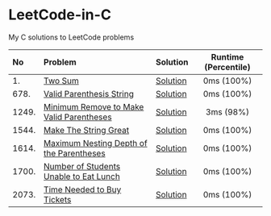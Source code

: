 # LeetCode-in-C
My C solutions to LeetCode problems

No  |  Problem  |  Solution  |  Runtime (Percentile)  
:-------|:-------|:-------|:-------:
1.|[Two Sum](https://leetcode.com/problems/two-sum/description/)|[Solution](<Solutions/0001. Two Sum>)|0ms (100%)
678.|[Valid Parenthesis String](https://leetcode.com/problems/valid-parenthesis-string/description/)|[Solution](<Solutions/0678. Valid Parenthesis String>)|0ms (100%)
1249.|[Minimum Remove to Make Valid Parentheses](https://leetcode.com/problems/minimum-remove-to-make-valid-parentheses/description)|[Solution](<Solutions/1249. Minimum Remove to Make Valid Parentheses>)|3ms (98%)
1544.|[Make The String Great](https://leetcode.com/problems/make-the-string-great/description/)|[Solution](<Solutions/1544. Make The String Great>)|0ms (100%)
1614.|[Maximum Nesting Depth of the Parentheses](https://leetcode.com/problems/maximum-nesting-depth-of-the-parentheses/description/)|[Solution](<Solutions/1614. Maximum Nesting Depth of the Parentheses>)|0ms (100%)
1700.|[Number of Students Unable to Eat Lunch](https://leetcode.com/problems/number-of-students-unable-to-eat-lunch/description/)|[Solution](<Solutions/1700. Number of Students Unable to Eat Lunch>)|0ms (100%)
2073.|[Time Needed to Buy Tickets](https://leetcode.com/problems/time-needed-to-buy-tickets/description/)|[Solution](<Solutions/2073. Time Needed to Buy Tickets>)|0ms (100%)
